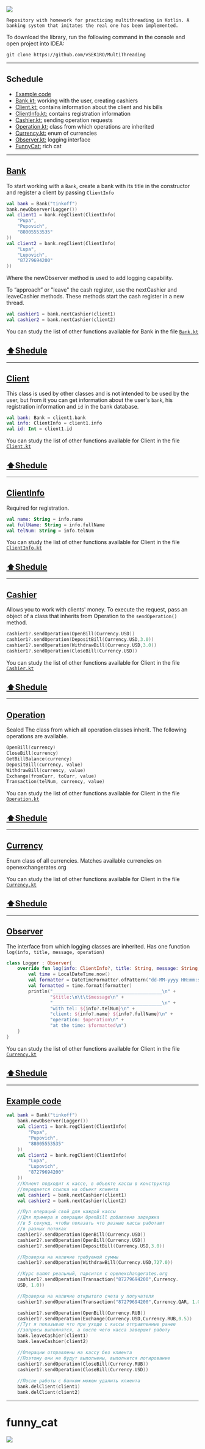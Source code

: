 <img src="https://i.imgur.com/55JQ2DO.png"></img>


`
Repository with homework for practicing multithreading in Kotlin. A banking system that imitates the real one has been implemented.
`

To download the library, run the following command in the console and open project into IDEA:
```
git clone https://github.com/vSEK1RO/MultiThreading
```

---

## Schedule

* [Example code](https://github.com/vSEK1RO/MultiThreading/tree/main#Example_code)
* [Bank.kt:](https://github.com/vSEK1RO/MultiThreading/tree/main#Bank) working with the user, creating cashiers
* [Client.kt:](https://github.com/vSEK1RO/MultiThreading/tree/main#Client) contains information about the client and his bills
* [ClientInfo.kt:](https://github.com/vSEK1RO/MultiThreading/tree/main#ClientInfo) contains registration information
* [Cashier.kt:](https://github.com/vSEK1RO/MultiThreading/tree/main#Cashier) sending operation requests
* [Operation.kt:](https://github.com/vSEK1RO/MultiThreading/tree/main#Operation) class from which operations are inherited
* [Currency.kt:](https://github.com/vSEK1RO/MultiThreading/tree/main#Currency) enum of currencies
* [Observer.kt:](https://github.com/vSEK1RO/MultiThreading/tree/main#Observer) logging interface
* [FunnyCat:](https://github.com/vSEK1RO/MultiThreading/tree/main#funny_cat) rich cat

---

## [Bank](https://github.com/vSEK1RO/MultiThreading/blob/main/src/main/kotlin/Bank.kt)

To start working with a `Bank`, create a bank with its title in the constructor and register a client by passing `ClientInfo`
```kotlin
val bank = Bank("tinkoff")
bank.newObserver(Logger())
val client1 = bank.regClient(ClientInfo(
    "Pupa",
    "Pupovich",
    "88005553535"
))
val client2 = bank.regClient(ClientInfo(
    "Lupa",
    "Lupovich",
    "87279694200"
))
```
Where the newObserver method is used to add logging capability.

To “approach” or "leave" the cash register, use the nextCashier and leaveCashier methods. These methods start the cash register in a new thread.
```kotlin
val cashier1 = bank.nextCashier(client1)
val cashier2 = bank.nextCashier(client2)
```
You can study the list of other functions available for Bank in the file [`Bank.kt`](https://github.com/vSEK1RO/MultiThreading/blob/main/src/main/kotlin/Bank.kt)

[:arrow_up:Shedule](https://github.com/vSEK1RO/MultiThreading/tree/main#schedule)
---

---

## [Client](https://github.com/vSEK1RO/MultiThreading/blob/main/src/main/kotlin/Client.kt)

This class is used by other classes and is not intended to be used by the user, but from it you can get information about the user's `bank`, his registration information and `id` in the bank database.
```kotlin
val bank: Bank = client1.bank
val info: ClientInfo = client1.info
val id: Int = client1.id
```
You can study the list of other functions available for Client in the file [`Client.kt`](https://github.com/vSEK1RO/MultiThreading/blob/main/src/main/kotlin/Client.kt)

[:arrow_up:Shedule](https://github.com/vSEK1RO/MultiThreading/tree/main#schedule)
---

---

## [ClientInfo](https://github.com/vSEK1RO/MultiThreading/blob/main/src/main/kotlin/ClientInfo.kt)

Required for registration.
```kotlin
val name: String = info.name
val fullName: String = info.fullName
val telNum: String = info.telNum
```

You can study the list of other functions available for Client in the file [`ClientInfo.kt`](https://github.com/vSEK1RO/MultiThreading/blob/main/src/main/kotlin/ClientInfo.kt)

[:arrow_up:Shedule](https://github.com/vSEK1RO/MultiThreading/tree/main#schedule)
---

---

## [Cashier](https://github.com/vSEK1RO/MultiThreading/blob/main/src/main/kotlin/Cashier.kt)

Allows you to work with clients' money. To execute the request, pass an object of a class that inherits from Operation to the `sendOperation()` method.
```kotlin
cashier1?.sendOperation(OpenBill(Currency.USD))
cashier1?.sendOperation(DepositBill(Currency.USD,3.0))
cashier1?.sendOperation(WithdrawBill(Currency.USD,3.0))
cashier1?.sendOperation(CloseBill(Currency.USD))
```

You can study the list of other functions available for Client in the file [`Cashier.kt`](https://github.com/vSEK1RO/MultiThreading/blob/main/src/main/kotlin/Cashier.kt)

[:arrow_up:Shedule](https://github.com/vSEK1RO/MultiThreading/tree/main#schedule)
---

---

## [Operation](https://github.com/vSEK1RO/MultiThreading/blob/main/src/main/kotlin/Operation.kt)

Sealed The class from which all operation classes inherit. The following operations are available.
```kotlin
OpenBill(currency)
CloseBill(currency)
GetBillBalance(currency)
DepositBill(currency, value)
WithdrawBill(currency, value)
Exchange(fromCurr, toCurr, value)
Transaction(telNum, currency, value)
```

You can study the list of other functions available for Client in the file [`Operation.kt`](https://github.com/vSEK1RO/MultiThreading/blob/main/src/main/kotlin/Operation.kt)

[:arrow_up:Shedule](https://github.com/vSEK1RO/MultiThreading/tree/main#schedule)
---

---

## [Currency](https://github.com/vSEK1RO/MultiThreading/blob/main/src/main/kotlin/Currency.kt)

Enum class of all currencies. Matches available currencies on openexchangerates.org

You can study the list of other functions available for Client in the file [`Currency.kt`](https://github.com/vSEK1RO/MultiThreading/blob/main/src/main/kotlin/Currency.kt)

[:arrow_up:Shedule](https://github.com/vSEK1RO/MultiThreading/tree/main#schedule)
---

---

## [Observer](https://github.com/vSEK1RO/MultiThreading/blob/main/src/main/kotlin/Currency.kt)

The interface from which logging classes are inherited. Has one function `log(info, title, message, operation)`
```kotlin
class Logger : Observer{
	override fun log(info: ClientInfo?, title: String, message: String, operation: String) {
        val time = LocalDateTime.now()
        val formatter = DateTimeFormatter.ofPattern("dd-MM-yyyy HH:mm:ss")
        val formatted = time.format(formatter)
		println("________________________________________\n" +
                "$title:\n\t\t$message\n" +
                "________________________________________\n" +
                "with tel: ${info?.telNum}\n" +
                "client: ${info?.name} ${info?.fullName}\n" +
                "operation: $operation\n" +
                "at the time: $formatted\n")
	}
}
```

You can study the list of other functions available for Client in the file [`Currency.kt`](https://github.com/vSEK1RO/MultiThreading/blob/main/src/main/kotlin/Currency.kt)

[:arrow_up:Shedule](https://github.com/vSEK1RO/MultiThreading/tree/main#schedule)
---

---

## [Example code](https://github.com/vSEK1RO/MultiThreading/blob/main/src/main/kotlin/Main.kt)

```kotlin
val bank = Bank("tinkoff")
    bank.newObserver(Logger())
    val client1 = bank.regClient(ClientInfo(
        "Pupa",
        "Pupovich",
        "88005553535"
    ))
    val client2 = bank.regClient(ClientInfo(
        "Lupa",
        "Lupovich",
        "87279694200"
    ))
    //Клиент подходит к кассе, в объекте кассы в конструктор
    //передается ссылка на объект клиента
    val cashier1 = bank.nextCashier(client1)
    val cashier2 = bank.nextCashier(client2)

    //Пул операций свой для каждой кассы
    //Для примера в операции OpenBill добавлена задержка
    //в 5 секунд, чтобы показать что разные кассы работают
    //в разных потоках
    cashier1?.sendOperation(OpenBill(Currency.USD))
    cashier2?.sendOperation(OpenBill(Currency.USD))
    cashier1?.sendOperation(DepositBill(Currency.USD,3.0))

    //Проверка на наличие требуемой суммы
    cashier1?.sendOperation(WithdrawBill(Currency.USD,727.0))

    //Курс валют реальный, парсится с openexchangerates.org
    cashier1?.sendOperation(Transaction("87279694200",Currency.
    USD, 1.0))

    //Проверка на наличие открытого счета у получателя
    cashier1?.sendOperation(Transaction("87279694200",Currency.QAR, 1.0))

    cashier1?.sendOperation(OpenBill(Currency.RUB))
    cashier1?.sendOperation(Exchange(Currency.USD,Currency.RUB,0.5))
    //Тут я показываю что при уходе с кассы отправленные ранее
    //запросы выполнятся, а после чего касса завершит работу
    bank.leaveCashier(client1)
    bank.leaveCashier(client2)

    //Операции отправлены на кассу без клиента
    //Поэтому они не будут выполнены, выполнится логирование
    cashier1?.sendOperation(CloseBill(Currency.RUB))
    cashier1?.sendOperation(CloseBill(Currency.USD))
    
    //После работы с банком можем удалить клиента
    bank.delClient(client1)
    bank.delClient(client2)
```

---

# funny_cat

<img src="https://i.imgur.com/auufGb0.jpeg"></img>

